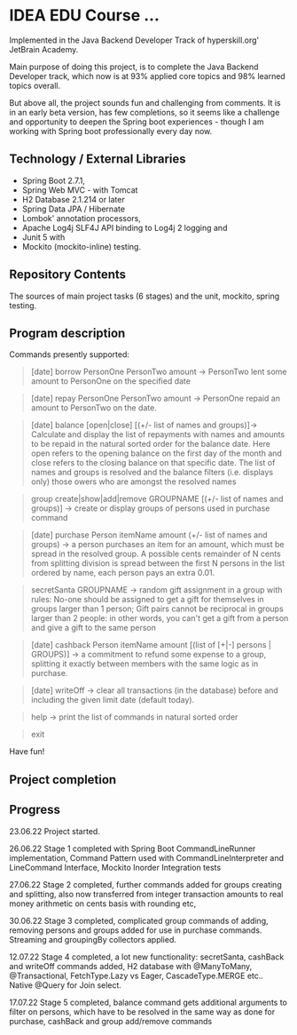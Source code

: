 # IDEA EDU Course ...

Implemented in the Java Backend Developer Track of hyperskill.org' JetBrain Academy.

Main purpose of doing this project, is to complete the Java Backend Developer track, which now is at 93% applied core topics 
and 98% learned topics overall.

But above all, the project sounds fun and challenging from comments. It is in an early beta version, has few completions,
so it seems like a challenge and opportunity to deepen the Spring boot experiences - though I am working with Spring boot
professionally every day now.

## Technology / External Libraries

- Spring Boot 2.7.1,
- Spring Web MVC - with Tomcat
- H2 Database 2.1.214 or later 
- Spring Data JPA / Hibernate
- Lombok' annotation processors,
- Apache Log4j SLF4J API binding to Log4j 2 logging and
- Junit 5 with
- Mockito (mockito-inline) testing.

## Repository Contents

The sources of main project tasks (6 stages) and the unit, mockito, spring testing.

## Program description

Commands presently supported:
> [date] borrow PersonOne PersonTwo amount -> PersonTwo lent some amount to PersonOne on the specified date

> [date] repay PersonOne PersonTwo amount -> PersonOne repaid an amount to PersonTwo on the date.

> [date] balance [open|close] [(+/- list of names and groups)]-> Calculate and display the list of repayments with names and amounts to be repaid in the natural sorted order for the balance date.
Here open refers to the opening balance on the first day of the month and close refers to the closing balance on that specific date. The list
of names and groups is resolved and the balance filters (i.e. displays only) those owers who are amongst the resolved names

> group create|show|add|remove GROUPNAME [(+/- list of names and groups)] -> create or display groups of persons used in purchase command

> [date] purchase Person itemName amount (+/- list of names and groups) -> a person purchases an item for an amount, which must be spread in the resolved group.
A possible cents remainder of N cents from splitting division is spread between the first N persons in the list ordered by name,
each person pays an extra 0.01.

> secretSanta GROUPNAME -> random gift assignment in a group with rules:
No-one should be assigned to get a gift for themselves in groups larger than 1 person; 
Gift pairs cannot be reciprocal in groups larger than 2 people: in other words, you can't get a gift from a person and give a gift to the same person

> [date] cashback Person itemName amount [(list of [+|-] persons | GROUPS)] -> a commitment to refund some expense to a group, splitting it exactly between
members with the same logic as in purchase.

> [date] writeOff -> clear all transactions (in the database) before and including the given limit date (default today).

> help -> print the list of commands in natural sorted order

> exit

Have fun!

## Project completion

[//]: # (Project was completed on xx.0d.22.)

## Progress

23.06.22 Project started.

26.06.22 Stage 1 completed with Spring Boot CommandLineRunner implementation, Command Pattern used with
CommandLineInterpreter and LineCommand Interface, Mockito Inorder Integration tests

27.06.22 Stage 2 completed, further commands added for groups creating and
splitting, also now transferred from integer transaction amounts to real
money arithmetic on cents basis with rounding etc,

30.06.22 Stage 3 completed, complicated group commands of adding, removing persons and groups added for use in
 purchase commands. Streaming and groupingBy collectors applied.

12.07.22 Stage 4 completed, a lot new functionality: secretSanta, cashBack and writeOff commands added, 
H2 database with @ManyToMany, @Transactional, FetchType.Lazy vs Eager, CascadeType.MERGE etc.. Native @Query for Join select.

17.07.22 Stage 5 completed, balance command gets additional arguments to filter on persons, which have to be
resolved in the same way as done for purchase, cashBack and group add/remove commands
